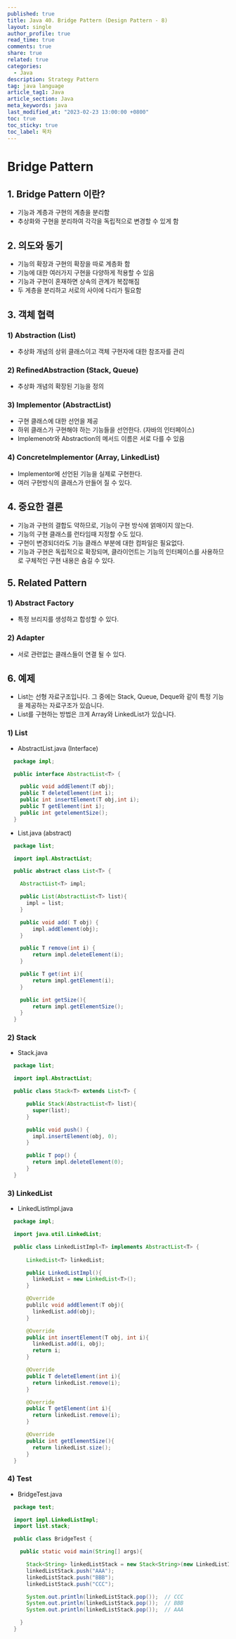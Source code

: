 ```yaml
---
published: true
title: Java 40. Bridge Pattern (Design Pattern - 8)
layout: single
author_profile: true
read_time: true
comments: true
share: true
related: true
categories:
  - Java
description: Strategy Pattern
tag: java language
article_tag1: Java
article_section: Java
meta_keywords: java
last_modified_at: "2023-02-23 13:00:00 +0800"
toc: true
toc_sticky: true
toc_label: 목차
---
```


# Bridge Pattern

## 1. Bridge Pattern 이란?

- 기능과 계층과 구현의 계층을 분리함
- 추상화와 구현을 분리하여 각각을 독립적으로 변경할 수 있게 함

## 2. 의도와 동기

- 기능의 확장과 구현의 확장을 따로 계층화 함
- 기능에 대한 여러가지 구현을 다양하게 적용할 수 있음
- 기능과 구현이 혼재하면 상속의 관계가 복잡해짐
- 두 게층을 분리하고 서로의 사이에 다리가 필요함

## 3. 객체 협력

### 1) Abstraction (List)

- 추상화 개념의 상위 클래스이고 객체 구현자에 대한 참조자를 관리

### 2) RefinedAbstraction (Stack, Queue)

- 추상화 개념의 확장된 기능을 정의

### 3) Implementor (AbstractList)

- 구현 클래스에 대한 선언을 제공
- 하위 클래스가 구현해야 하는 기능들을 선언한다. (자바의 인터페이스)
- Implemenotr와 Abstraction의 메서드 이름은 서로 다를 수 있음

### 4) ConcreteImplementor (Array, LinkedList)

- Implementor에 선언된 기능을 실제로 구현한다.
- 여러 구현방식의 클래스가 만들어 질 수 있다.

## 4. 중요한 결론

- 기능과 구현의 결합도 약하므로, 기능이 구현 방식에 얽매이지 않는다.
- 기능의 구현 클래스를 런타임때 지정할 수도 있다.
- 구현이 변경되더라도 기능 클래스 부분에 대한 컴파일은 필요없다.
- 기능과 구현은 독립적으로 확장되며, 클라이언트는 기능의 인터페이스를 사용하므로 구체적인 구현 내용은 숨길 수 있다.

## 5. Related Pattern

### 1) Abstract Factory

- 특정 브리지를 생성하고 합성할 수 있다.

### 2) Adapter

- 서로 관련없는 클래스들이 연결 될 수 있다.

## 6. 예제

* List는 선형 자료구조입니다. 그 중에는 Stack, Queue, Deque와 같이 특정 기능을 제공하는 자료구조가 있습니다.
* List를 구현하는 방법은 크게 Array와 LinkedList가 있습니다.

### 1) List

* AbstractList.java (Interface)

```java
  package impl;

  public interface AbstractList<T> {

    public void addElement(T obj);
    public T deleteElement(int i);
    public int insertElement(T obj,int i);
    public T getElement(int i);
    public int getelementSize();
  }
```

* List.java (abstract)

```java
  package list;

  import impl.AbstractList;

  public abstract class List<T> {

    AbstractList<T> impl;

    public List(AbstractList<T> list){
      impl = list;
    }

    public void add( T obj) {
        impl.addElement(obj);
    }

    public T remove(int i) {
        return impl.deleteElement(i);
    }

    public T get(int i){
        return impl.getElement(i);
    }

    public int getSize(){
        return impl.getElementSize();
    }
  }
```

### 2) Stack

* Stack.java

```java
  package list;

  import impl.AbstractList;

  public class Stack<T> extends List<T> {

      public Stack(AbstractList<T> list){
        super(list);
      }

      public void push() {
        impl.insertElement(obj, 0);
      }

      public T pop() {
        return impl.deleteElement(0);
      }
  }
```

### 3) LinkedList

* LinkedListImpl.java

```java
  package impl;

  import java.util.LinkedList;

  public class LinkedListImpl<T> implements AbstractList<T> {
      
      LinkedList<T> linkedList;

      public LinkedListImpl(){
        linkedList = new LinkedList<T>();
      }

      @Override
      publilc void addElement(T obj){
        linkedList.add(obj);
      }

      @Override
      public int insertElement(T obj, int i){
        linkedList.add(i, obj);
        return i;
      }

      @Override
      public T deleteElement(int i){
        return linkedList.remove(i);
      }

      @Override
      public T getElement(int i){
        return linkedList.remove(i);
      }

      @Override
      public int getElementSize(){
        return linkedList.size();
      }
  }
```

### 4) Test

* BridgeTest.java

```java
  package test;

  import impl.LinkedListImpl;
  import list.stack;

  public class BridgeTest {

    public static void main(String[] args){

      Stack<String> linkedListStack = new Stack<String>(new LinkedListImpl<String>());
      linkedListStack.push("AAA");
      linkedListStack.push("BBB");
      linkedListStack.push("CCC");

      System.out.println(linkedListStack.pop());  // CCC
      System.out.println(linkedListStack.pop());  // BBB  
      System.out.println(linkedListStack.pop());  // AAA

    }
  }
```